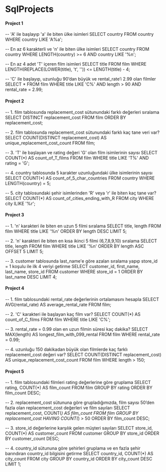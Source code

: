 # SqlProjects
#### Project 1

-- 'A' ile başlayıp 'a' ile biten ülke isimleri
SELECT country FROM country WHERE country LIKE 'A%a';

-- En az 6 karakterli ve 'n' ile biten ülke isimleri
SELECT country FROM country WHERE LENGTH(country) >= 6 AND country LIKE '%n';

-- En az 4 adet 'T' içeren film isimleri
SELECT title FROM film WHERE LENGTH(REPLACE(LOWER(title), 't', '')) <= LENGTH(title) - 4;

-- 'C' ile başlayıp, uzunluğu 90’dan büyük ve rental_rate’i 2.99 olan filmler
SELECT * FROM film WHERE title LIKE 'C%' AND length > 90 AND rental_rate = 2.99;

#### Project 2

-- 1. film tablosunda replacement_cost sütunundaki farklı değerleri sıralama
SELECT DISTINCT replacement_cost 
FROM film 
ORDER BY replacement_cost;

-- 2. film tablosunda replacement_cost sütunundaki farklı kaç tane veri var?
SELECT COUNT(DISTINCT replacement_cost) AS unique_replacement_cost_count 
FROM film;

-- 3. 'T' ile başlayan ve rating değeri 'G' olan film isimlerinin sayısı
SELECT COUNT(*) AS count_of_T_films 
FROM film 
WHERE title LIKE 'T%' AND rating = 'G';

-- 4. country tablosunda 5 karakter uzunluğundaki ülke isimlerinin sayısı
SELECT COUNT(*) AS count_of_5_char_countries 
FROM country 
WHERE LENGTH(country) = 5;

-- 5. city tablosundaki şehir isimlerinden 'R' veya 'r' ile biten kaç tane var?
SELECT COUNT(*) AS count_of_cities_ending_with_R 
FROM city 
WHERE city ILIKE '%r';

#### Project 3

-- 1. 'n' karakteri ile biten en uzun 5 filmi sıralama
SELECT title, length 
FROM film 
WHERE title LIKE '%n' 
ORDER BY length DESC 
LIMIT 5;

-- 2. 'n' karakteri ile biten en kısa ikinci 5 filmi (6,7,8,9,10) sıralama
SELECT title, length 
FROM film 
WHERE title LIKE '%n' 
ORDER BY length ASC 
OFFSET 5 
LIMIT 5;

-- 3. customer tablosunda last_name'e göre azalan sıralama yapıp store_id = 1 koşulu ile ilk 4 veriyi getirme
SELECT customer_id, first_name, last_name, store_id 
FROM customer 
WHERE store_id = 1 
ORDER BY last_name DESC 
LIMIT 4;

#### Project 4

-- 1. film tablosundaki rental_rate değerlerinin ortalamasını hesapla
SELECT AVG(rental_rate) AS average_rental_rate 
FROM film;

-- 2. 'C' karakteri ile başlayan kaç film var?
SELECT COUNT(*) AS count_of_C_films 
FROM film 
WHERE title LIKE 'C%';

-- 3. rental_rate = 0.99 olan en uzun filmin süresi kaç dakika?
SELECT MAX(length) AS longest_film_with_099_rental 
FROM film 
WHERE rental_rate = 0.99;

-- 4. uzunluğu 150 dakikadan büyük olan filmlerde kaç farklı replacement_cost değeri var?
SELECT COUNT(DISTINCT replacement_cost) AS unique_replacement_cost_count 
FROM film 
WHERE length > 150;

#### Project 5

-- 1. film tablosundaki filmleri rating değerlerine göre gruplama
SELECT rating, COUNT(*) AS film_count 
FROM film 
GROUP BY rating 
ORDER BY film_count DESC;

-- 2. replacement_cost sütununa göre grupladığımızda, film sayısı 50’den fazla olan replacement_cost değerleri ve film sayıları
SELECT replacement_cost, COUNT(*) AS film_count 
FROM film 
GROUP BY replacement_cost 
HAVING COUNT(*) > 50 
ORDER BY film_count DESC;

-- 3. store_id değerlerine karşılık gelen müşteri sayıları
SELECT store_id, COUNT(*) AS customer_count 
FROM customer 
GROUP BY store_id 
ORDER BY customer_count DESC;

-- 4. country_id sütununa göre şehirleri gruplama ve en fazla şehir barındıran country_id bilgisini getirme
SELECT country_id, COUNT(*) AS city_count 
FROM city 
GROUP BY country_id 
ORDER BY city_count DESC 
LIMIT 1;
